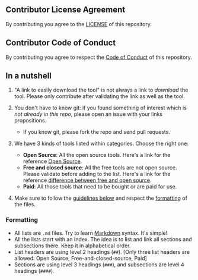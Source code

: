 ## Contributor License Agreement
By contributing you agree to the [LICENSE](https://github.com/newcon/securitytools/LICENSE) of this repository.

## Contributor Code of Conduct
By contributing you agree to respect the [Code of Conduct](https://github.com/newcon/securitytools/CODE_OF_CONDUCT.md) of this repository.

## In a nutshell
1. "A link to easily download the tool" is not always a link to *download* the tool. Please only contribute after validating the link as well as the tool.
2. You don't have to know git: if you found something of interest which is *not already in this repo*, please open an issue with your links propositions.
    - If you know git, please fork the repo and send pull requests.
3. We have 3 kinds of tools listed within categories. Choose the right one:

    - **Open Source**: All the open source tools. Here's a link for the reference [Open Source](https://opensource.org/).
    - **Free and closed source**: All the free tools are not open source. Please validate before adding to the list. Here's a link for the reference [difference between free and open source](https://www.gnu.org/philosophy/open-source-misses-the-point.en.html).
    - **Paid**: All those tools that need to be bought or are paid for use.

4. Make sure to follow the [guidelines below](#guidelines) and respect the [formatting](#formatting) of the files.

### Formatting
- All lists are `.md` files. Try to learn [Markdown](https://guides.github.com/features/mastering-markdown/) syntax. It's simple!
- All the lists start with an Index. The idea is to list and link all sections and subsections there. Keep it in alphabetical order.
- List headers are using level 2 headings (`##`). [Only three list headers are allowed: Open Source, Free-and-closed-source, Paid]
- Sections are using level 3 headings (`###`), and subsections are level 4 headings (`####`).

